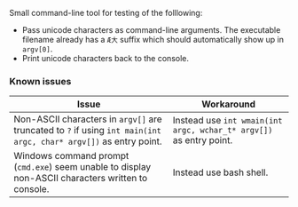 Small command-line tool for testing of the folllowing:
* Pass unicode characters as command-line arguments. The executable filename already has a `Æ大` suffix which should automatically show up in `argv[0]`.
* Print unicode characters back to the console.


### Known issues
|         Issue             |       Workaround       |
|---------------------------|------------------------|
| Non-ASCII characters in `argv[]` are truncated to `?` if using `int main(int argc, char* argv[])` as entry point. | Instead use `int wmain(int argc, wchar_t* argv[])` as entry point. |
| Windows command prompt (`cmd.exe`) seem unable to display non-ASCII characters written to console. | Instead use bash shell. |
